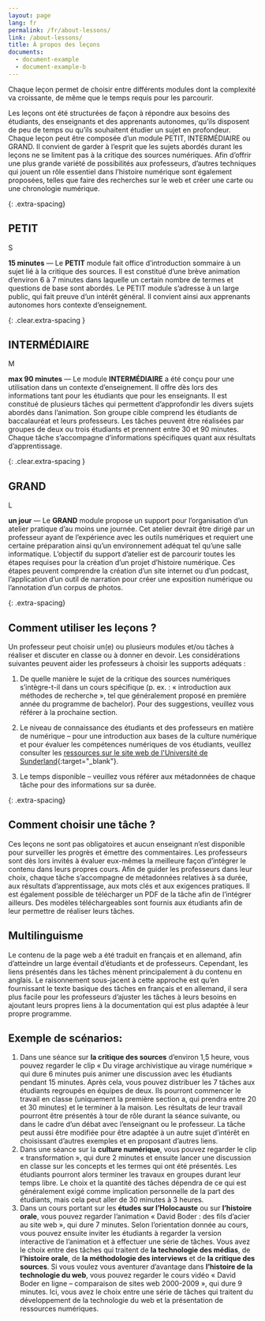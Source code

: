 ```yaml
---
layout: page
lang: fr
permalink: /fr/about-lessons/
link: /about-lessons/
title: À propos des leçons
documents:
  - document-example
  - document-example-b
---
```


Chaque leçon permet de choisir entre différents modules dont la complexité va croissante, de même que le temps requis pour les parcourir.


<!-- more -->


Les leçons ont été structurées de façon à répondre aux besoins des étudiants, des enseignants et des apprenants autonomes, qu’ils disposent de peu de temps ou qu’ils souhaitent étudier un sujet en profondeur. Chaque leçon peut être composée d’un module PETIT, INTERMÉDIAIRE ou GRAND. Il convient de garder à l’esprit que les sujets abordés durant les leçons ne se limitent pas à la critique des sources numériques. Afin d’offrir une plus grande variété de possibilités aux professeurs, d’autres techniques qui jouent un rôle essentiel dans l’histoire numérique sont également proposées, telles que faire des recherches sur le web et créer une carte ou une chronologie numérique. 



{: .extra-spacing}
## PETIT  


<div class='component--size big float-left mr-3 ml-2 mt-2 mb-2'>S</div>

**15 minutes** &mdash; Le **PETIT** module fait office d’introduction sommaire à un sujet lié à la critique des sources. Il est constitué d’une brève animation d’environ 6 à 7 minutes dans laquelle un certain nombre de termes et questions de base sont abordés. Le PETIT module s’adresse à un large public, qui fait preuve d’un intérêt général. Il convient ainsi aux apprenants autonomes hors contexte d’enseignement.

{: .clear.extra-spacing }
## INTERMÉDIAIRE

<div class='component--size big size-medium float-left mr-3 ml-2 mt-2 mb-2'>M</div>

**max 90 minutes** &mdash; Le module **INTERMÉDIAIRE** a été conçu pour une utilisation dans un contexte d’enseignement. Il offre dès lors des informations tant pour les étudiants que pour les enseignants. Il est constitué de plusieurs tâches qui permettent d’approfondir les divers sujets abordés dans l’animation. Son groupe cible comprend les étudiants de baccalauréat et leurs professeurs. Les tâches peuvent être réalisées par groupes de deux ou trois étudiants et prennent entre 30 et 90 minutes. Chaque tâche s’accompagne d’informations spécifiques quant aux résultats d’apprentissage.


{: .clear.extra-spacing }
## GRAND

<div class='component--size big size-large float-left mr-3 ml-2 mt-2 mb-2'>L</div>

**un jour** &mdash; Le **GRAND** module propose un support pour l’organisation d’un atelier pratique d’au moins une journée. Cet atelier devrait être dirigé par un professeur ayant de l’expérience avec les outils numériques et requiert une certaine préparation ainsi qu’un environnement adéquat tel qu’une salle informatique. L’objectif du support d’atelier est de parcourir toutes les étapes requises pour la création d’un projet d’histoire numérique. Ces étapes peuvent comprendre la création d’un site internet ou d’un podcast, l’application d’un outil de narration pour créer une exposition numérique ou l’annotation d’un corpus de photos.


{: .extra-spacing}
## Comment utiliser les leçons ?
Un professeur peut choisir un(e) ou plusieurs modules et/ou tâches à réaliser et discuter en classe ou à donner en devoir. Les considérations suivantes peuvent aider les professeurs à choisir les supports adéquats :

1. De quelle manière le sujet de la critique des sources numériques s’intègre-t-il dans un cours spécifique (p. ex. : « introduction aux méthodes de recherche », tel que généralement proposé en première année du programme de bachelor). Pour des suggestions, veuillez vous référer à la prochaine section.

2. Le niveau de connaissance des étudiants et des professeurs en matière de numérique – pour une introduction aux bases de la culture numérique et pour évaluer les compétences numériques de vos étudiants, veuillez consulter les [ressources sur le site web de l'Université de Sunderland](https://canvas.sunderland.ac.uk/courses/3/pages/digital-literacy){:target="_blank"}.
 
3. Le temps disponible – veuillez vous référer aux métadonnées de chaque tâche pour des informations sur sa durée.

{: .extra-spacing}
## Comment choisir une tâche ?
Ces leçons ne sont pas obligatoires et aucun enseignant n’est disponible pour surveiller les progrès et émettre des commentaires. Les professeurs sont dès lors invités à évaluer eux-mêmes la meilleure façon d’intégrer le contenu dans leurs propres cours. Afin de guider les professeurs dans leur choix, chaque tâche s’accompagne de métadonnées relatives à sa durée, aux résultats d’apprentissage, aux mots clés et aux exigences pratiques. Il est également possible de télécharger un PDF de la tâche afin de l’intégrer ailleurs. Des modèles téléchargeables sont fournis aux étudiants afin de leur permettre de réaliser leurs tâches.

## Multilinguisme
Le contenu de la page web a été traduit en français et en allemand, afin d’atteindre un large éventail d’étudiants et de professeurs. Cependant, les liens présentés dans les tâches mènent principalement à du contenu en anglais. Le raisonnement sous-jacent à cette approche est qu’en fournissant le texte basique des tâches en français et en allemand, il sera plus facile pour les professeurs d’ajuster les tâches à leurs besoins en ajoutant leurs propres liens à la documentation qui est plus adaptée à leur propre programme. 


## Exemple de scénarios: 
1.	Dans une séance sur **la critique des sources** d’environ 1,5 heure, vous pouvez regarder le clip « Du virage archivistique au virage numérique » qui dure 6 minutes puis animer une discussion avec les étudiants pendant 15 minutes. Après cela, vous pouvez distribuer les 7 tâches aux étudiants regroupés en équipes de deux. Ils pourront commencer le travail en classe (uniquement la première section a, qui prendra entre 20 et 30 minutes) et le terminer à la maison. Les résultats de leur travail pourront être présentés à tour de rôle durant la séance suivante, ou dans le cadre d’un débat avec l’enseignant ou le professeur. La tâche peut aussi être modifiée pour être adaptée à un autre sujet d’intérêt en choisissant d’autres exemples et en proposant d’autres liens.
2.	Dans une séance sur la **culture numérique**, vous pouvez regarder le clip « transformation », qui dure 2 minutes et ensuite lancer une discussion en classe sur les concepts et les termes qui ont été présentés. Les étudiants pourront alors terminer les travaux en groupes durant leur temps libre. Le choix et la quantité des tâches dépendra de ce qui est généralement exigé comme implication personnelle de la part des étudiants, mais cela peut aller de 30 minutes à 3 heures.
3.	Dans un cours portant sur les **études sur l’Holocauste** ou sur **l’histoire orale**, vous pouvez regarder l’animation « David Boder : des fils d’acier au site web », qui dure 7 minutes. Selon l’orientation donnée au cours, vous pouvez ensuite inviter les étudiants à regarder la version interactive de l’animation et à effectuer une série de tâches. Vous avez le choix entre des tâches qui traitent de **la technologie des médias**, de **l’histoire orale**, de **la méthodologie des interviews** et de **la critique des sources**. Si vous voulez vous aventurer d’avantage dans **l’histoire de la technologie du web**, vous pouvez regarder le cours vidéo « David Boder en ligne – comparaison de sites web 2000-2009 », qui dure 9 minutes. Ici, vous avez le choix entre une série de tâches qui traitent du développement de la technologie du web et la présentation de ressources numériques.




